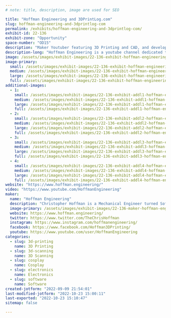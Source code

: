 ```yaml
---
# note: title, description, image are used for SEO

title: "Hoffman Engineering and 3DPrintLog.com"
slug: hoffman-engineering-and-3dprintlog-com
permalink: /exhibits/hoffman-engineering-and-3dprintlog-com/
exhibit-id: 22-136
exhibit-zone: "Opportunity"
space-number: "OD15"
description: "Maker Youtuber featuring 3D Printing and CAD, and developer of 3DPrintLog.com"
description-long: "Hoffman Engineering is a youtube channel dedicated to 3D Printing, 3D Scanning, and Computer Aided Design. We also develop 3DPrintLog.com, a free website for makers to track their 3D prints and filament usage. With everything from cosplay props, animatronic pokemon, custom bobble heads, we share both our successes, and more importantly failures, with our community for other to learn from!"
image: /assets/images/exhibit-images/22-136-exhibit-hoffman-engineering-and-3dprintlog-com-hoffmanengineeringtable-large.png
image-primary: 
  small: /assets/images/exhibit-images/22-136-exhibit-hoffman-engineering-and-3dprintlog-com-hoffmanengineeringtable-small.png
  medium: /assets/images/exhibit-images/22-136-exhibit-hoffman-engineering-and-3dprintlog-com-hoffmanengineeringtable-medium.png
  large: /assets/images/exhibit-images/22-136-exhibit-hoffman-engineering-and-3dprintlog-com-hoffmanengineeringtable-large.png
  full: /assets/images/exhibit-images/22-136-exhibit-hoffman-engineering-and-3dprintlog-com-hoffmanengineeringtable-full.png
additional-images: 
  - 1:
    small: /assets/images/exhibit-images/22-136-exhibit-addl1-hoffman-engineering-and-3dprintlog-com-antman-small.PNG
    medium: /assets/images/exhibit-images/22-136-exhibit-addl1-hoffman-engineering-and-3dprintlog-com-antman-medium.PNG
    large: /assets/images/exhibit-images/22-136-exhibit-addl1-hoffman-engineering-and-3dprintlog-com-antman-large.PNG
    full: /assets/images/exhibit-images/22-136-exhibit-addl1-hoffman-engineering-and-3dprintlog-com-antman-full.PNG
  - 2:
    small: /assets/images/exhibit-images/22-136-exhibit-addl2-hoffman-engineering-and-3dprintlog-com-hoffmansitelogo-small.png
    medium: /assets/images/exhibit-images/22-136-exhibit-addl2-hoffman-engineering-and-3dprintlog-com-hoffmansitelogo-medium.png
    large: /assets/images/exhibit-images/22-136-exhibit-addl2-hoffman-engineering-and-3dprintlog-com-hoffmansitelogo-large.png
    full: /assets/images/exhibit-images/22-136-exhibit-addl2-hoffman-engineering-and-3dprintlog-com-hoffmansitelogo-full.png
  - 3:
    small: /assets/images/exhibit-images/22-136-exhibit-addl3-hoffman-engineering-and-3dprintlog-com-logo-2-cropped-scaled-small.jpg
    medium: /assets/images/exhibit-images/22-136-exhibit-addl3-hoffman-engineering-and-3dprintlog-com-logo-2-cropped-scaled-medium.jpg
    large: /assets/images/exhibit-images/22-136-exhibit-addl3-hoffman-engineering-and-3dprintlog-com-logo-2-cropped-scaled-large.jpg
    full: /assets/images/exhibit-images/22-136-exhibit-addl3-hoffman-engineering-and-3dprintlog-com-logo-2-cropped-scaled-full.jpg
  - 4:
    small: /assets/images/exhibit-images/22-136-exhibit-addl4-hoffman-engineering-and-3dprintlog-com-vlcsnap-2021-07-17-14h38m42s054-small.png
    medium: /assets/images/exhibit-images/22-136-exhibit-addl4-hoffman-engineering-and-3dprintlog-com-vlcsnap-2021-07-17-14h38m42s054-medium.png
    large: /assets/images/exhibit-images/22-136-exhibit-addl4-hoffman-engineering-and-3dprintlog-com-vlcsnap-2021-07-17-14h38m42s054-large.png
    full: /assets/images/exhibit-images/22-136-exhibit-addl4-hoffman-engineering-and-3dprintlog-com-vlcsnap-2021-07-17-14h38m42s054-full.png
website: "https://www.hoffman.engineering/"
video: "https://www.youtube.com/HoffmanEngineering"
maker: 
  name: "Hoffman Engineering"
  description: "Christopher Hoffman is a Mechanical Engineer turned Software Developer, Youtuber, and 3D Printing enthusiast located in Tampa, Florida. After graduating with a Bachelor’s of Science in Mechanical Engineering from the University of Florida in 2014, he has dedicated himself to the fields of 3D printing, 3D scanning, and Computer Aided Design. Chris enjoys sharing his passion for Making with the Youtube community, running a Youtube channel called Hoffman Engineering. There he showcases his own projects ranging from 3D printed, animatronic Pokemon to the latest in open-source CAD software. While waiting on his 3D prints to finish or his videos to render, Chris can be found at the Tampa Hackerspace, where he regularly gives demos of the successes and failures of his personal projects. He enjoys teaching classes on 3D modeling at the hackerspace, inviting the community to learn from his mistakes. Chris can be found on Youtube as Hoffman Engineering, or on twitter @TheChrisHoffman"
  image-primary: /assets/images/exhibit-images/22-136-maker-hoffman-engineering-and-3dprintlog-com-img-20190727-104045-1-1-medium.jpg
  website: https://www.hoffman.engineering/
  twitter: https://www.twitter.com/TheChrisHoffman
  instagram: https://www.instagram.com/hoffmanengineering/
  facebook: https://www.facebook.com/Hoffman3DPrinting/
  youtube: https://www.youtube.com/user/HoffmanEngineering
categories: 
  - slug: 3d-printing
    name: 3D Printing
  - slug: 3d-scanning
    name: 3D Scanning
  - slug: cosplay
    name: Cosplay
  - slug: electronics
    name: Electronics
  - slug: software
    name: Software
created-jotform: "2022-09-09 21:54:01"
last-modified-jotform: "2022-10-23 15:00:11"
last-exported: "2022-10-23 15:10:47"
sitemap: false

---
```

